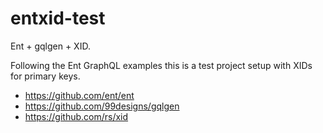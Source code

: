 # entxid-test

Ent + gqlgen + XID.

Following the Ent GraphQL examples this is a test project setup with XIDs for primary keys.

* https://github.com/ent/ent
* https://github.com/99designs/gqlgen
* https://github.com/rs/xid
